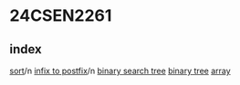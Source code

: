 # 24CSEN2261
## index

[sort](quick_sort.c)/n
[infix to postfix](infix_to_postfix.py)/n
[binary search tree](bst.py)
[binary tree](binary_tree.py)
[array](array_basics.c)
